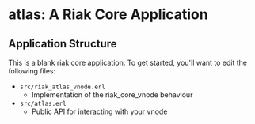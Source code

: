 atlas: A Riak Core Application
======================================

Application Structure
---------------------

This is a blank riak core application. To get started, you'll want to edit the
following files:

* `src/riak_atlas_vnode.erl`
  * Implementation of the riak_core_vnode behaviour
* `src/atlas.erl`
  * Public API for interacting with your vnode
